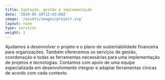 ```yaml
---
title: Captação, gestão e implementação
date: '2019-05-10T12:45:00Z'
image: '/assets/images/project.svg'
layout: none
type: servicos
weight: 1
---
```

Ajudamos a desenvolver o projeto e o plano de sustentabilidade financeira para organizações. Também oferecemos os serviços de gestão, coordenação e todas as ferramentas necessárias para uma implementação de projetos e tecnologias. Contamos com apoio de uma equipe especializada em desenvolvimento integrar e adaptar ferramentas cívicas de acordo com cada contexto.
